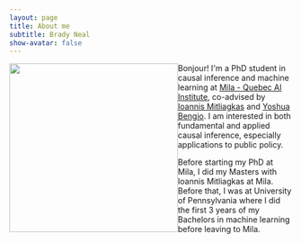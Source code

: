 ```yaml
---
layout: page
title: About me
subtitle: Brady Neal
show-avatar: false
---
```


<!-- <div class="avatar-container">
  <div class="avatar-img-border">
      <img class="avatar-img" src="{{ site.avatar }}" />
  </div> -->
<!-- </div> -->
<img class="rounded" style="float: left;" src="{{ site.avatar }}" width="300px">
<!-- ![Photo of Brady](/img/brady-small.jpg) -->

Bonjour! I'm a PhD student in causal inference and machine learning at [Mila - Quebec AI Institute](https://mila.quebec/en/mila/), co-advised by [Ioannis Mitliagkas](http://mitliagkas.github.io) and [Yoshua Bengio](https://mila.quebec/en/yoshua-bengio/). I am interested in both fundamental and applied causal inference, especially applications to public policy.

Before starting my PhD at Mila, I did my Masters with Ioannis Mitliagkas at Mila. Before that, I was at University of Pennsylvania where I did the first 3 years of my Bachelors in machine learning before leaving to Mila.
